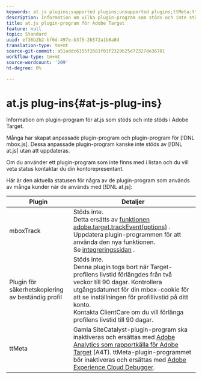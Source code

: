 ```yaml
---
keywords: at.js plugins;supported plugins;unsupported plugins;ttMeta;ttmeta;mboxTrack
description: Information om vilka plugin-program som stöds och inte stöds för at.js för Adobe Target.
title: at.js plugin-program för Adobe Target
feature: null
topic: Standard
uuid: ef36b2b2-bf6d-497e-b3f5-2b572a1b8a8d
translation-type: tm+mt
source-git-commit: a51addc6155f2681f01f2329b25d72327de36701
workflow-type: tm+mt
source-wordcount: '209'
ht-degree: 0%

---
```



# at.js plug-ins{#at-js-plug-ins}

Information om plugin-program för at.js som stöds och inte stöds i Adobe Target.

Många har skapat anpassade plugin-program och plugin-program för [!DNL mbox.js]. Dessa anpassade plugin-program kanske inte stöds av [!DNL at.js] utan att uppdateras.

Om du använder ett plugin-program som inte finns med i listan och du vill veta status kontaktar du din kontorepresentant.

Här är den aktuella statusen för några av de plugin-program som används av många kunder när de används med [!DNL at.js]:

| Plugin | Detaljer |
|--- |--- |
| mboxTrack | Stöds inte.<br>Detta ersätts av [funktionen adobe.target.trackEvent(options)](/help/c-implementing-target/c-implementing-target-for-client-side-web/adobe-target-trackevent.md) . Uppdatera plugin-programmen för att använda den nya funktionen.<br>Se [integreringssidan](/help/c-implementing-target/c-implementing-target-for-client-side-web/c-how-atjs-works/target-atjs-integrations.md) . |
| Plugin för säkerhetskopiering av beständig profil | Stöds inte.<br>Denna plugin togs bort när Target-profilens livstid förlängdes från två veckor till 90 dagar. Kontrollera utgångsdatumet för din mbox-cookie för att se inställningen för profillivstid på ditt konto.<br>Kontakta ClientCare om du vill förlänga profilens livstid till 90 dagar. |
| ttMeta | Gamla SiteCatalyst-plugin-program ska inaktiveras och ersättas med [Adobe Analytics som rapportkälla för Adobe Target](/help/c-integrating-target-with-mac/a4t/a4t.md) (A4T). ttMeta-plugin-programmet bör inaktiveras och ersättas med [Adobe Experience Cloud Debugger](https://chrome.google.com/webstore/detail/adobe-experience-cloud-de/ocdmogmohccmeicdhlhhgepeaijenapj). |